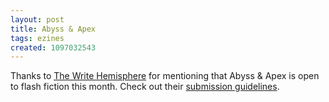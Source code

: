 ```yaml
---
layout: post
title: Abyss & Apex
tags: ezines
created: 1097032543
---
```

 Thanks to [The Write Hemisphere](http://www.write-hemisphere.com/archives/2004/10/04/abyss-apex-opens-to-flash-fiction/) for mentioning that Abyss & Apex is open to flash fiction this month.  Check out their [submission guidelines](http://www.abyssandapex.com/guidelines.html).

